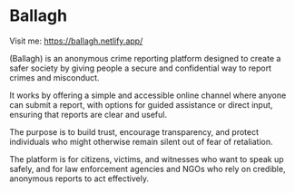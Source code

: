# Ballagh
Visit me: https://ballagh.netlify.app/

(Ballagh) is an anonymous crime reporting platform designed to create a safer society by giving people a secure and confidential way to report crimes and misconduct.

It works by offering a simple and accessible online channel where anyone can submit a report, with options for guided assistance or direct input, ensuring that reports are clear and useful.

The purpose is to build trust, encourage transparency, and protect individuals who might otherwise remain silent out of fear of retaliation.

The platform is for citizens, victims, and witnesses who want to speak up safely, and for law enforcement agencies and NGOs who rely on credible, anonymous reports to act effectively.
